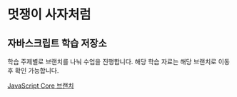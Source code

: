 # 멋쟁이 사자처럼

## 자바스크립트 학습 저장소

학습 주제별로 브랜치를 나눠 수업을 진행합니다.
해당 학습 자료는 해당 브랜치로 이동 후 확인 가능합니다.

[JavaScript Core 브랜치](https://www.naver.com)
